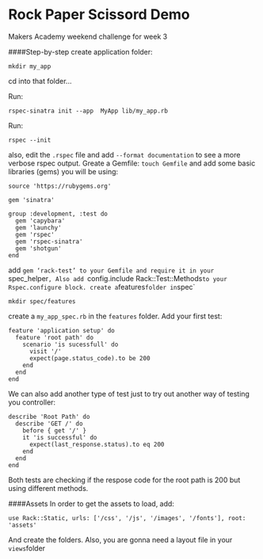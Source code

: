 # Rock Paper Scissord Demo

Makers Academy weekend challenge for week 3

####Step-by-step
create application folder:
```
mkdir my_app
```
cd into that folder...


Run: 
```
rspec-sinatra init --app  MyApp lib/my_app.rb
```
Run:
```
rspec --init
``` 
also, edit the `.rspec` file and add `--format documentation` to see a more verbose rspec output. 
Greate a Gemfile: `touch Gemfile` and add some basic libraries (gems) you will be using: 
```
source 'https://rubygems.org'

gem 'sinatra'

group :development, :test do
  gem 'capybara'
  gem 'launchy'
  gem 'rspec'
  gem 'rspec-sinatra'
  gem 'shotgun'
end
```
add `gem ‘rack-test’ to your Gemfile and require it in your `spec_helper`, Also add `config.include Rack::Test::Methods` to your Rspec.configure block.
create a `features` folder in `spec` 
```
mkdir spec/features
``` 
create a `my_app_spec.rb` in the `features` folder. 
Add your first test:

```
feature 'application setup' do
  feature 'root path' do
    scenario 'is sucessfull' do
      visit '/'
      expect(page.status_code).to be 200
    end
  end
end 
``` 
We can also add another type of test just to try out another way of testing you controller: 
```
describe 'Root Path' do
  describe 'GET /' do
    before { get '/' } 
    it 'is successful' do
      expect(last_response.status).to eq 200
    end
  end
end
``` 
Both tests are checking if the respose code for the root path is 200 but using different methods. 

####Assets
In order to get the assets to load, add:
```
use Rack::Static, urls: ['/css', '/js', '/images', '/fonts'], root: 'assets'
```
And create the folders. Also, you are gonna need a layout file in your `views`folder
